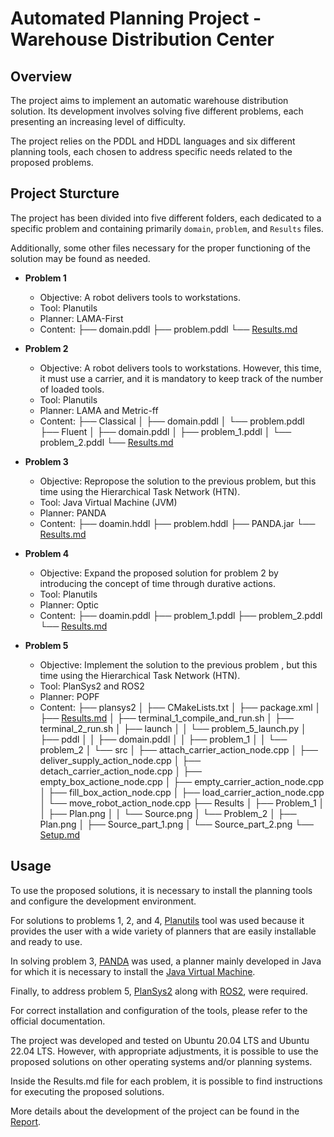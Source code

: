 # Automated Planning Project - Warehouse Distribution Center

## Overview

The project aims to implement an automatic warehouse distribution solution. Its development involves solving five different problems, each presenting an increasing level of difficulty.

The project relies on the PDDL and HDDL languages and six different planning tools, each chosen to address specific needs related to the proposed problems.

## Project Sturcture

The project has been divided into five different folders, each dedicated to a specific problem and containing primarily `domain`, `problem`, and `Results` files.

Additionally, some other files necessary for the proper functioning of the solution may be found as needed.

- **Problem 1**
	- Objective: A robot delivers tools to workstations.
	- Tool: Planutils
	- Planner: LAMA-First
	- Content:
		├── domain.pddl
		├── problem.pddl
		└── [Results.md](https://github.com/andy295/Automated-Planning-Project/blob/main/Problems/Problem_1/Results.md)

- **Problem 2**
	- Objective: A robot delivers tools to workstations. However, this time, it must use a carrier, and it is mandatory to keep track of the number of loaded tools.
	- Tool: Planutils
	- Planner: LAMA and Metric-ff
	- Content:
		├── Classical
		│   ├── domain.pddl
		│   └── problem.pddl
		├── Fluent
		│   ├── domain.pddl
		│   ├── problem_1.pddl
		│   └── problem_2.pddl
		└── [Results.md](https://github.com/andy295/Automated-Planning-Project/blob/main/Problems/Problem_2/Results.md)

- **Problem 3**
	- Objective: Repropose the solution to the previous problem, but this time using the Hierarchical Task Network (HTN).
	- Tool: Java Virtual Machine (JVM)
	- Planner: PANDA
	- Content:
		├── doamin.hddl
		├── problem.hddl
		├── PANDA.jar
		└── [Results.md](https://github.com/andy295/Automated-Planning-Project/blob/main/Problems/Problem_3/Results.md)

- **Problem 4**
	- Objective: Expand the proposed solution for problem 2 by introducing the concept of time through durative actions.
	- Tool: Planutils
	- Planner: Optic
	- Content:
		├── doamin.pddl
		├── problem_1.pddl
		├── problem_2.pddl
		└── [Results.md](https://github.com/andy295/Automated-Planning-Project/blob/main/Problems/Problem_4/Results.md)

- **Problem 5**
	- Objective: Implement the solution to the previous problem , but this time using the Hierarchical Task Network (HTN).
	- Tool: PlanSys2 and ROS2
	- Planner: POPF
	- Content:
		├── plansys2
		│   ├── CMakeLists.txt
		│   ├── package.xml
		│   ├── [Results.md](https://github.com/andy295/Automated-Planning-Project/blob/main/Problems/Problem_5/plansys2/Results.md)
		│   ├── terminal_1_compile_and_run.sh
		│   ├── terminal_2_run.sh
		│   ├── launch
		│   │   └── problem_5_launch.py
		│   ├── pddl
		│   │   ├── domain.pddl
		│   │   ├── problem_1
		│   │   └── problem_2
		│   └── src
		│       ├── attach_carrier_action_node.cpp
		│       ├── deliver_supply_action_node.cpp
		│       ├── detach_carrier_action_node.cpp
		│       ├── empty_box_actione_node.cpp
		│       ├── empty_carrier_action_node.cpp
		│       ├── fill_box_action_node.cpp
		│       ├── load_carrier_action_node.cpp
		│       └── move_robot_action_node.cpp
		├── Results
		│   ├── Problem_1
		│   │   ├── Plan.png
		│   │   └── Source.png
		│   └── Problem_2
		│       ├── Plan.png
		│       ├── Source_part_1.png
		│       └── Source_part_2.png
		└── [Setup.md](https://github.com/andy295/Automated-Planning-Project/blob/main/Problems/Problem_5/Setup.md)
		
## Usage

To use the proposed solutions, it is necessary to install the planning tools and configure the development environment.

For solutions to problems 1, 2, and 4, [Planutils](https://github.com/AI-Planning/planutils) tool was used because it provides the user with a wide variety of planners that are easily installable and ready to use.

In solving problem 3, [PANDA](https://www.uni-ulm.de/en/in/ki/research/software/panda/panda-planning-system/) was used, a planner mainly developed in Java for which it is necessary to install the [Java Virtual Machine](https://www.java.com/en/download/manual.jsp).

Finally, to address problem 5, [PlanSys2](https://github.com/PlanSys2/ros2_planning_system) along with [ROS2](https://docs.ros.org/en/humble/), were required.

For correct installation and configuration of the tools, please refer to the official documentation.

The project was developed and tested on Ubuntu 20.04 LTS and Ubuntu 22.04 LTS. However, with appropriate adjustments, it is possible to use the proposed solutions on other operating systems and/or planning systems.

Inside the Results.md file for each problem, it is possible to find instructions for executing the proposed solutions.

More details about the development of the project can be found in the [Report]().
